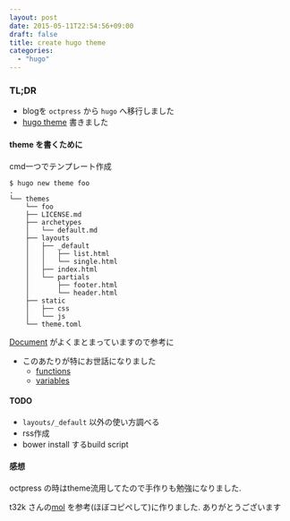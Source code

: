 ```yaml
---
layout: post
date: 2015-05-11T22:54:56+09:00
draft: false
title: create hugo theme
categories:
  - "hugo"
---
```


### TL;DR

- blogを `octpress` から `hugo` へ移行しました
- [hugo theme](https://github.com/9renpoto/delic) 書きました

#### theme を書くために

cmd一つでテンプレート作成

    $ hugo new theme foo
    .
    └── themes
        └── foo
        ├── LICENSE.md
        ├── archetypes
        │   └── default.md
        ├── layouts
        │   ├── _default
        │   │   ├── list.html
        │   │   └── single.html
        │   ├── index.html
        │   └── partials
        │       ├── footer.html
        │       └── header.html
        ├── static
        │   ├── css
        │   └── js
        └── theme.toml

[Document](http://gohugo.io/templates/overview/) がよくまとまっていますので参考に


- このあたりが特にお世話になりました
  - [functions](http://gohugo.io/templates/functions/)
  - [variables](http://gohugo.io/templates/variables/)


#### TODO
  - `layouts/_default` 以外の使い方調べる
  - rss作成
  - bower install するbuild script


#### 感想

octpress の時はtheme流用してたので手作りも勉強になりました.

t32k さんの[mol](https://github.com/t32k/mol) を参考(ほぼコピペして)に作りました.
ありがとうございます
